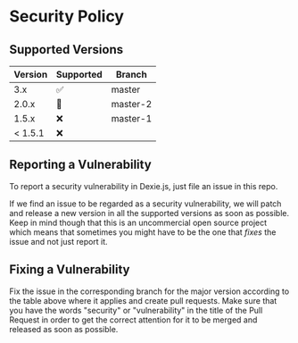 # Security Policy

## Supported Versions

| Version | Supported          | Branch
| ------- | ------------------ | --------
| 3.x     | :white_check_mark: | master
| 2.0.x   | :thinking: | master-2
| 1.5.x   | :x: | master-1
| < 1.5.1 | :x:                |

## Reporting a Vulnerability

To report a security vulnerability in Dexie.js, just file an issue in this repo.

If we find an issue to be regarded as a security vulnerability, we will patch and release a new version in all the supported versions as soon as possible.
Keep in mind though that this is an uncommercial open source project which means that sometimes you might have to be the one that
*fixes* the issue and not just report it.

## Fixing a Vulnerability

Fix the issue in the corresponding branch for the major version according to the table above where it applies and
create pull requests. Make sure that you have the words "security" or "vulnerability" in the title of the Pull Request
in order to get the correct attention for it to be merged and released as soon as possible.

